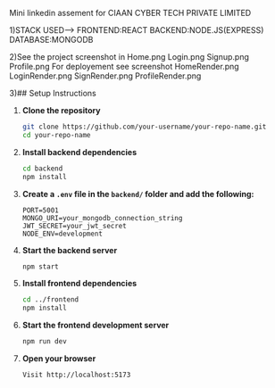 Mini linkedin assement for CIAAN CYBER TECH PRIVATE LIMITED 

1)STACK USED-->
FRONTEND:REACT
BACKEND:NODE.JS(EXPRESS)
DATABASE:MONGODB

2)See the project screenshot in Home.png Login.png Signup.png Profile.png
  For deployement see screenshot HomeRender.png LoginRender.png SignRender.png ProfileRender.png

3)## Setup Instructions

1. **Clone the repository**
   ```bash
   git clone https://github.com/your-username/your-repo-name.git
   cd your-repo-name
   ```

2. **Install backend dependencies**
   ```bash
   cd backend
   npm install
   ```

3. **Create a `.env` file in the `backend/` folder and add the following:**
   ```
   PORT=5001
   MONGO_URI=your_mongodb_connection_string
   JWT_SECRET=your_jwt_secret
   NODE_ENV=development
   ```

4. **Start the backend server**
   ```bash
   npm start
   ```

5. **Install frontend dependencies**
   ```bash
   cd ../frontend
   npm install
   ```

6. **Start the frontend development server**
   ```bash
   npm run dev
   ```

7. **Open your browser**
   ```
   Visit http://localhost:5173
   ```



